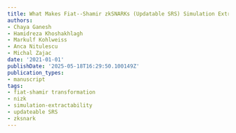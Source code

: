 ```yaml
---
title: What Makes Fiat--Shamir zkSNARKs (Updatable SRS) Simulation Extractable?
authors:
- Chaya Ganesh
- Hamidreza Khoshakhlagh
- Markulf Kohlweiss
- Anca Nitulescu
- Michal Zajac
date: '2021-01-01'
publishDate: '2025-05-18T16:29:50.100149Z'
publication_types:
- manuscript
tags:
- fiat-shamir transformation
- nizk
- simulation-extractability
- updateable SRS
- zksnark
---
```

